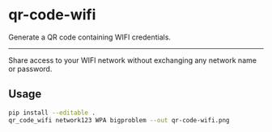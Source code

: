 qr-code-wifi
============

Generate a QR code containing WIFI credentials.

---

Share access to your WIFI network without exchanging any network name or password.

## Usage

```bash
pip install --editable .
qr_code_wifi network123 WPA bigproblem --out qr-code-wifi.png
```
